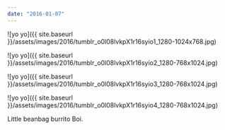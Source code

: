 ```yaml
---
date: "2016-01-07"
---
```


![yo yo]({{ site.baseurl }}/assets/images/2016/tumblr_o0l08lvkpX1r16syio1_1280-1024x768.jpg)

![yo yo]({{ site.baseurl }}/assets/images/2016/tumblr_o0l08lvkpX1r16syio2_1280-768x1024.jpg)

![yo yo]({{ site.baseurl }}/assets/images/2016/tumblr_o0l08lvkpX1r16syio3_1280-768x1024.jpg)

![yo yo]({{ site.baseurl }}/assets/images/2016/tumblr_o0l08lvkpX1r16syio4_1280-768x1024.jpg)

Little beanbag burrito Boi.
